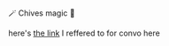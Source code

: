 
🪄 Chives magic 🧙

here's [the link](https://github.com/JFWooten4/WhyDRS-docs/issues/6) I reffered to for convo here
